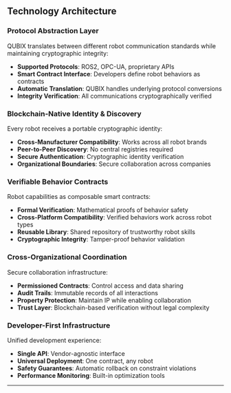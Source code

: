 ## Technology Architecture

### Protocol Abstraction Layer

QUBIX translates between different robot communication standards while maintaining cryptographic integrity:

- **Supported Protocols**: ROS2, OPC-UA, proprietary APIs
- **Smart Contract Interface**: Developers define robot behaviors as contracts
- **Automatic Translation**: QUBIX handles underlying protocol conversions
- **Integrity Verification**: All communications cryptographically verified

### Blockchain-Native Identity & Discovery

Every robot receives a portable cryptographic identity:

- **Cross-Manufacturer Compatibility**: Works across all robot brands
- **Peer-to-Peer Discovery**: No central registries required
- **Secure Authentication**: Cryptographic identity verification
- **Organizational Boundaries**: Secure collaboration across companies

### Verifiable Behavior Contracts

Robot capabilities as composable smart contracts:

- **Formal Verification**: Mathematical proofs of behavior safety
- **Cross-Platform Compatibility**: Verified behaviors work across robot types
- **Reusable Library**: Shared repository of trustworthy robot skills
- **Cryptographic Integrity**: Tamper-proof behavior validation

### Cross-Organizational Coordination

Secure collaboration infrastructure:

- **Permissioned Contracts**: Control access and data sharing
- **Audit Trails**: Immutable records of all interactions
- **Property Protection**: Maintain IP while enabling collaboration
- **Trust Layer**: Blockchain-based verification without legal complexity

### Developer-First Infrastructure

Unified development experience:

- **Single API**: Vendor-agnostic interface
- **Universal Deployment**: One contract, any robot
- **Safety Guarantees**: Automatic rollback on constraint violations
- **Performance Monitoring**: Built-in optimization tools

---

